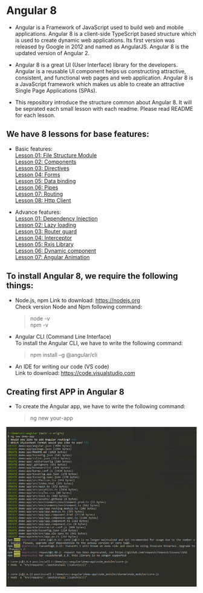 # Angular 8

- Angular is a Framework of JavaScript used to build web and mobile applications. Angular 8 is a client-side TypeScript based structure which is used to create dynamic web applications. Its first version was released by Google in 2012 and named as AngularJS. Angular 8 is the updated version of Angular 2.

- Angular 8 is a great UI (User Interface) library for the developers. Angular is a reusable UI component helps us constructing attractive, consistent, and functional web pages and web application. Angular 8 is a JavaScript framework which makes us able to create an attractive Single Page Applications (SPAs).

- This repository introduce the structure common about Angular 8. It will be seprated each small lesson with each readme. Please read README for each lesson.

## We have 8 lessons for base features:

- Basic features:  
[Lesson 01: File Structure Module](./Lessons/Lesson1)  
[Lesson 02: Components](./Lessons/Lesson2)  
[Lesson 03: Directives](./Lessons/Lesson3)  
[Lesson 04: Forms](./Lessons/Lesson4)  
[Lesson 05: Data binding](./Lessons/Lesson5)  
[Lesson 06: Pipes](./Lessons/Lesson6)  
[Lesson 07: Routing](./Lessons/Lesson7)  
[Lesson 08: Http Client](./Lessons/Lesson8)

- Advance features:  
[Lesson 01: Dependency Injection](./Advances/Lesson1)  
[Lesson 02: Lazy loading](./Advances/Lesson2)  
[Lesson 03: Router guard](./Advances/Lesson3)  
[Lesson 04: Interceptor](./Advances/Lesson4)  
[Lesson 05: Rxjs Library](./Advances/Lesson5)  
[Lesson 06: Dynamic component](./Advances/Lesson6)  
[Lesson 07: Angular Animation](./Advances/Lesson7)  

## To install Angular 8, we require the following things:

- Node.js, npm
  Link to download: https://nodejs.org  
  Check version Node and Npm following command:
  > node -v  
  > npm -v
- Angular CLI (Command Line Interface)  
   To install the Angular CLI, we have to write the following command:
  > npm install –g @angular/cli
- An IDE for writing our code (VS code)  
  Link to download: https://code.visualstudio.com

## Creating first APP in Angular 8

- To create the Angular app, we have to write the following command:
  > ng new your-app

![](./assets/create-new-app.png?raw=true "Creating APP")
